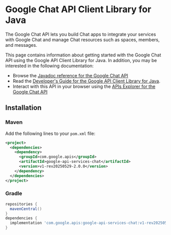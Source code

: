 # Google Chat API Client Library for Java

The Google Chat API lets you build Chat apps to integrate your services with Google Chat and manage Chat resources such as spaces, members, and messages.

This page contains information about getting started with the Google Chat API
using the Google API Client Library for Java. In addition, you may be interested
in the following documentation:

* Browse the [Javadoc reference for the Google Chat API][javadoc]
* Read the [Developer's Guide for the Google API Client Library for Java][google-api-client].
* Interact with this API in your browser using the [APIs Explorer for the Google Chat API][api-explorer]

## Installation

### Maven

Add the following lines to your `pom.xml` file:

```xml
<project>
  <dependencies>
    <dependency>
      <groupId>com.google.apis</groupId>
      <artifactId>google-api-services-chat</artifactId>
      <version>v1-rev20250529-2.0.0</version>
    </dependency>
  </dependencies>
</project>
```

### Gradle

```gradle
repositories {
  mavenCentral()
}
dependencies {
  implementation 'com.google.apis:google-api-services-chat:v1-rev20250529-2.0.0'
}
```

[javadoc]: https://googleapis.dev/java/google-api-services-chat/latest/index.html
[google-api-client]: https://github.com/googleapis/google-api-java-client/
[api-explorer]: https://developers.google.com/apis-explorer/#p/chat/v1/
